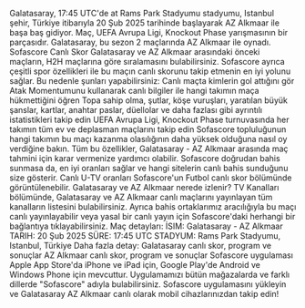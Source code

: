 Galatasaray, 17:45 UTC'de at Rams Park Stadyumu stadyumu, Istanbul şehir, Türkiye itibarıyla 20 Şub 2025 tarihinde başlayarak AZ Alkmaar ile başa baş gidiyor. Maç, UEFA Avrupa Ligi, Knockout Phase yarışmasının bir parçasıdır.
Galatasaray, bu sezon 2 maçlarında AZ Alkmaar ile oynadı.
Sofascore Canlı Skor Galatasaray ve AZ Alkmaar arasındaki önceki maçların, H2H maçlarına göre sıralamasını bulabilirsiniz. Sofascore ayrıca çeşitli spor özellikleri ile bu maçın canlı skorunu takip etmenin en iyi yolunu sağlar. Bu nedenle şunları yapabilirsiniz:
Canlı maçta kimlerin gol attığını gör
Atak Momentumunu kullanarak canlı bilgiler ile hangi takımın maça hükmettiğini öğren
Topa sahip olma, şutlar, köşe vuruşları, yaratılan büyük şanslar, kartlar, anahtar paslar, düellolar ve daha fazlası gibi ayrıntılı istatistikleri takip edin
UEFA Avrupa Ligi, Knockout Phase turnuvasında her takımın tüm ev ve deplasman maçlarını takip edin
Sofascore topluluğunun hangi takımın bu maçı kazanma olasılığının daha yüksek olduğuna nasıl oy verdiğine bakın.
Tüm bu özellikler, Galatasaray - AZ Alkmaar arasında maç tahmini için karar vermenize yardımcı olabilir. Sofascore doğrudan bahis sunmasa da, en iyi oranları sağlar ve hangi sitelerin canlı bahis sunduğunu size gösterir. Canlı U-TV oranları Sofascore'un Futbol canlı skor bölümünde görüntülenebilir.
Galatasaray ve AZ Alkmaar nerede izlenir? TV Kanalları bölümünde, Galatasaray ve AZ Alkmaar canlı maçlarını yayınlayan tüm kanalların listesini bulabilirsiniz. Ayrıca bahis ortaklarımız aracılığıyla bu maçı canlı yayınlayabilir veya yasal bir canlı yayın için Sofascore'daki herhangi bir bağlantıya tıklayabilirsiniz.
Maç detayları:
İSIM: Galatasaray - AZ Alkmaar
TARIH: 20 Şub 2025
SÜRE: 17:45 UTC
STADYUM: Rams Park Stadyumu, Istanbul, Türkiye
Daha fazla detay:
Galatasaray canlı skor, program ve sonuçlar
AZ Alkmaar canlı skor, program ve sonuçlar
Sofascore uygulaması Apple App Store'da iPhone ve iPad için, Google Play'de Android ve Windows Phone için mevcuttur. Uygulamamızı bütün mağazalarda ve farklı dillerde "Sofascore" adıyla bulabilirsiniz. Sofascore uygulamasını yükleyin ve Galatasaray AZ Alkmaar canlı olarak mobil cihazlarınızdan takip edin!
